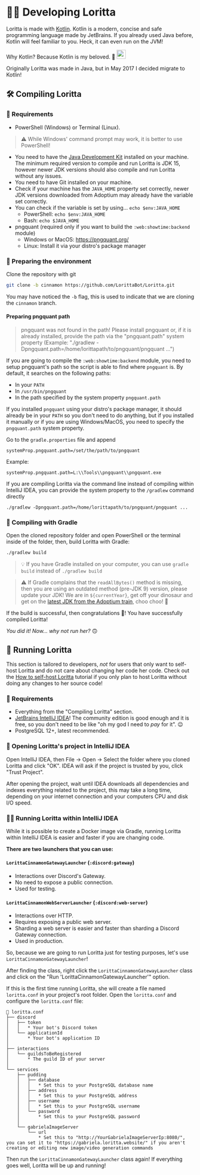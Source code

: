 # 👩‍💻 Developing Loritta

Loritta is made with [Kotlin](https://kotlinlang.org/). Kotlin is a modern, concise and safe programming language made by JetBrains. If you already used Java before, Kotlin will feel familiar to you. Heck, it can even run on the JVM!

Why Kotlin? Because Kotlin is my beloved. 🥺 <img src="https://cdn.discordapp.com/emojis/841285914159611914.gif" height="24" />

Originally Loritta was made in Java, but in May 2017 I decided migrate to Kotlin!

## 🛠️ Compiling Loritta

### 👷 Requirements

* PowerShell (Windows) or Terminal (Linux).
> ⚠️ While Windows' command prompt may work, it is better to use PowerShell!
* You need to have the [Java Development Kit](https://adoptium.net/) installed on your machine. The minimum required version to compile and run Loritta is JDK 15, however newer JDK versions should also compile and run Loritta without any issues.
* You need to have Git installed on your machine.
* Check if your machine has the `JAVA_HOME` property set correctly, newer JDK versions downloaded from Adoptium may already have the variable set correctly.
* You can check if the variable is set by using... `echo $env:JAVA_HOME` 
  * PowerShell: `echo $env:JAVA_HOME`
  * Bash: `echo $JAVA_HOME`
* pngquant (required only if you want to build the `:web:showtime:backend` module)
  * Windows or MacOS: https://pngquant.org/
  * Linux: Install it via your distro's package manager

### 🧹 Preparing the environment 

Clone the repository with git

```bash
git clone -b cinnamon https://github.com/LorittaBot/Loritta.git
```

You may have noticed the `-b` flag, this is used to indicate that we are cloning the `cinnamon` `b`ranch.

#### Preparing pngquant path

> pngquant was not found in the path! Please install pngquant or, if it is already installed, provide the path via the "pngquant.path" system property (Example: "./gradlew -Dpngquant.path=/home/lorittapath/to/pngquant/pngquant ...")

If you are going to compile the `:web:showtime:backend` module, you need to setup pngquant's path so the script is able to find where `pngquant` is. By default, it searches on the following paths:
* In your `PATH`
* In `/usr/bin/pngquant`
* In the path specified by the system property `pngquant.path`

If you installed `pngquant` using your distro's package manager, it should already be in your `PATH` so you don't need to do anything, but if you installed it manually or if you are using Windows/MacOS, you need to specify the `pngquant.path` system property.

Go to the `gradle.properties` file and append
```
systemProp.pngquant.path=/set/the/path/to/pngquant
```

Example:
```
systemProp.pngquant.path=L:\\Tools\\pngquant\\pngquant.exe
```

If you are compiling Loritta via the command line instead of compiling within IntelliJ IDEA, you can provide the system property to the `/gradlew` command directly
```
./gradlew -Dpngquant.path=/home/lorittapath/to/pngquant/pngquant ...
```

### 🐘 Compiling with Gradle

Open the cloned repository folder and open PowerShell or the terminal inside of the folder, then, build Loritta with Gradle:
   
```bash
./gradlew build
```
   
> 💡 If you have Gradle installed on your computer, you can use `gradle build` instead of `./gradlew build`

> ⚠️ If Gradle complains that the `readAllBytes()` method is missing, then you are using an outdated method (pre-JDK 9) version, please update your JDK! We are in `${currentYear}`, get off your dinosaur and get on the [latest JDK from the Adoptium train](https://adoptium.net/), choo choo! 🚄

If the build is successful, then congratulations 🎉! You have successfully compiled Loritta!

*You did it! Now... why not run her?* 🙃

## 💫 Running Loritta

This section is tailored to developers, *not* for users that only want to self-host Loritta and do not care about changing her code her code. Check out the [How to self-host Loritta](SELF-HOSTING.md) tutorial if you only plan to host Loritta without doing any changes to her source code!

### 👷 Requirements

* Everything from the "Compiling Loritta" section.
* [JetBrains IntelliJ IDEA](https://www.jetbrains.com/pt-br/idea/)! The community edition is good enough and it is free, so you don't need to be like "oh my god I need to *pay* for it". 😉
* PostgreSQL 12+, latest recommended.

### 🧹 Opening Loritta's project in IntelliJ IDEA

Open IntelliJ IDEA, then File -> Open -> Select the folder where you cloned Loritta and click "OK". IDEA will ask if the project is trusted by you, click "Trust Project".

After opening the project, wait until IDEA downloads all dependencies and indexes everything related to the project, this may take a long time, depending on your internet connection and your computers CPU and disk I/O speed.

### 🏃‍♂️ Running Loritta within IntelliJ IDEA

While it is possible to create a Docker image via Gradle, running Loritta within IntelliJ IDEA is easier and faster if you are changing code.

**There are two launchers that you can use:**

#### `LorittaCinnamonGatewayLauncher` (`:discord:gateway`)
* Interactions over Discord's Gateway.
* No need to expose a public connection.
* Used for testing.

#### `LorittaCinnamonWebServerLauncher` (`:discord:web-server`)
* Interactions over HTTP.
* Requires exposing a public web server.
* Sharding a web server is easier and faster than sharding a Discord Gateway connection.
* Used in production.

So, because we are going to run Loritta just for testing purposes, let's use `LorittaCinnamonGatewayLauncher`!

After finding the class, right click the `LorittaCinnamonGatewayLauncher` class and click on the "Run 'LorittaCinnamonGatewayLauncher'" option.

If this is the first time running Loritta, she will create a file named `loritta.conf` in your project's root folder. Open the `loritta.conf` and configure the `loritta.conf` file:

```ascii
📄 loritta.conf
├── discord
│   ├── token
│   │   * Your bot's Discord token
│   └── applicationId
│       * Your bot's application ID
│
├── interactions
│   └── guildsToBeRegistered
│       * The guild ID of your server
│
└── services
    ├── pudding
    │   ├── database
    │   │   * Set this to your PostgreSQL database name
    │   ├── address
    │   │   * Set this to your PostgreSQL address
    │   ├── username
    │   │   * Set this to your PostgreSQL username
    │   └── password
    │       * Set this to your PostgreSQL password
    │
    └── gabrielaImageServer
        └── url
            * Set this to "http://YourGabrielaImageServerIp:8080/", you can set it to "https://gabriela.loritta.website/" if you aren't creating or editing new image/video generation commands
```

Then run the `LorittaCinnamonGatewayLauncher` class again! If everything goes well, Loritta will be up and running!